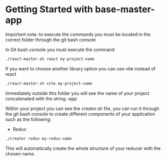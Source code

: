 # Getting Started with base-master-app

Important note: to execute the commands you must be located in the correct folder through the git bash console

In Git bash console you must execute the command
```sh
./react-master.sh react my-project-name
```

If you want to choose another library option you can use vite instead of react
```sh
./react-master.sh vite my-project-name
```


Immediately outside this folder you will see the name of your project concatenated with the string -app

Within your project you can see the creator.sh file, you can run it through the git bash console to create different components of your application such as the following:

* Redux
```sh
./creator redux my-redux-name
```

This will automatically create the whole structure of your reducer with the chosen name.